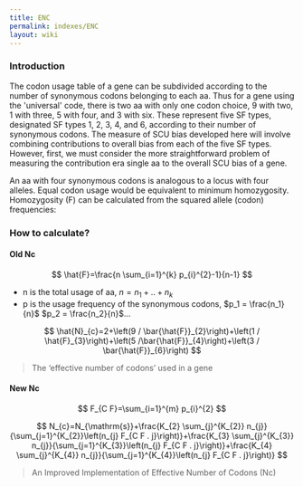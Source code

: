 ```yaml
---
title: ENC
permalink: indexes/ENC
layout: wiki
---
```


### Introduction

The codon usage table of a gene can be subdivided according to the number of synonymous codons belonging to each aa. Thus for a gene using the 'universal' code, there is two aa with only one codon choice, 9 with two, 1 with three, 5 with four, and 3 with six. These represent five SF types, designated SF types 1, 2, 3, 4, and 6, according to their number of synonymous codons. The measure of SCU bias developed here will involve combining contributions to overall bias from each of the five SF types. However, first, we must consider the more straightforward problem of measuring the contribution era single aa to the overall SCU bias of a gene.

An aa with four synonymous codons is analogous to a locus with four alleles. Equal codon usage would be equivalent to minimum homozygosity. Homozygosity (F) can be calculated from the squared allele (codon) frequencies:

### How to calculate?

#### Old Nc

$$
\hat{F}=\frac{n \sum_{i=1}^{k} p_{i}^{2}-1}{n-1}
$$

* n is the total usage of aa, $n = n_1 + .. + n_k$
* p is the usage frequency of the synonymous codons, $p_1 = \frac{n_1}{n}$ $p_2 = \frac{n_2}{n}$...

$$
\hat{N}_{c}=2+\left(9 / \bar{\hat{F}}_{2}\right)+\left(1 / \hat{F}_{3}\right)+\left(5 /\bar{\hat{F}}_{4}\right)+\left(3 / \bar{\hat{F}}_{6}\right)
$$

> The ‘effective number of codons’ used in a gene

#### New Nc

$$
F_{C F}=\sum_{i=1}^{m} p_{i}^{2}
$$

$$
N_{c}=N_{\mathrm{s}}+\frac{K_{2} \sum_{j}^{K_{2}} n_{j}}{\sum_{j=1}^{K_{2}}\left(n_{j} F_{C F . j}\right)}+\frac{K_{3} \sum_{j}^{K_{3}} n_{j}}{\sum_{j=1}^{K_{3}}\left(n_{j} F_{C F . j}\right)}+\frac{K_{4} \sum_{j}^{K_{4}} n_{j}}{\sum_{j=1}^{K_{4}}\left(n_{j} F_{C F . j}\right)}
$$

> An Improved Implementation of Effective Number of Codons (Nc)

‍
